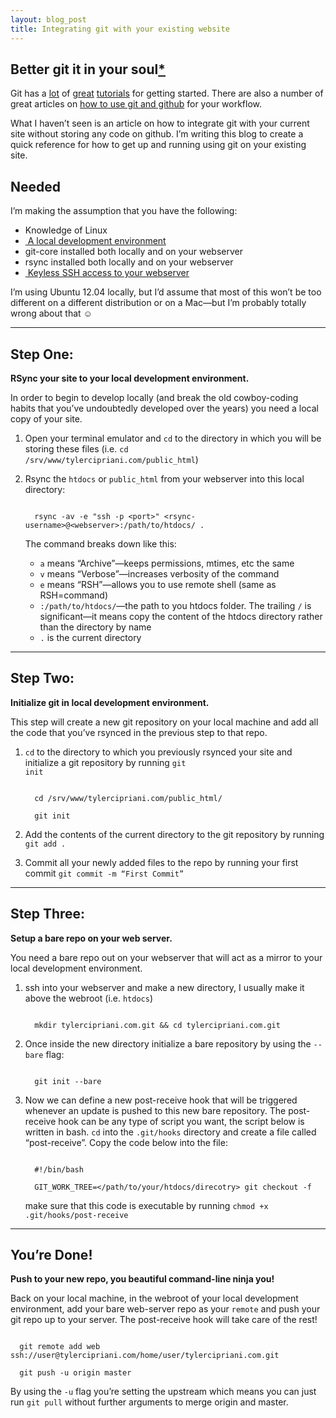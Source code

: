 ```yaml
---
layout: blog_post
title: Integrating git with your existing website
---
```

<h2>Better git it in your soul<a href="http://www.youtube.com/watch?v=SPoK1lryfh4" target="_blank">*</a></h2>
Git has a <a href="https://bitly.com/bundles/matthewmccullough/1" target="_blank">lot</a> 
of <a href="http://try.github.com/levels/1/challenges/1" target="blank">great</a> 
<a href="https://peepcode.com/products/git" target="_blank">tutorials</a> 
for getting started. There are also a number of great articles on 
<a href="http://daneden.github.com/github-workflow/" target="_blank">how to 
use git and github</a> for your workflow.

What I haven&#8217;t seen is an article on how to integrate git with your 
current site without storing any code on github. I&#8217;m writing this blog 
to create a quick reference for how to get up and running using git on your 
existing site.

<h2>Needed</h2>

I&#8217;m making the assumption that you have the following:
 * Knowledge of Linux
 * &shy;<a href="http://library.linode.com/lamp-guides/ubuntu-12.04-precise-pangolin" target="_blank">
     A local development environment
   </a>
 * git-core installed both locally and on your webserver
 * rsync installed both locally and on your webserver
 * &shy;<a href="http://www.commandlinefu.com/commands/view/771/copy-your-ssh-public-key-on-a-remote-machine-for-passwordless-login-the-easy-way" target="_blank">
     Keyless SSH access to your webserver
   </a>
 
I&#8217;m using Ubuntu 12.04 locally, but I&#8217;d assume that most of this 
won&#8217;t be too different on a different distribution or on a Mac&#8212;but 
I&#8217;m probably totally wrong about that &#9786;

<hr>

<h2>Step One:</h2>
<strong>RSync your site to your local development environment.</strong> 

In order to begin to develop locally (and break the old cowboy-coding habits
that you&#8217;ve undoubtedly developed over the years) you need a local 
copy of your site.

 1. Open your terminal emulator and <code>cd</code> to the directory in which
    you will be storing these files (i.e. <code>cd /srv&shy;/www&shy;/tylercipriani.com&shy;/public_html</code>)
 2. Rsync the <code>htdocs</code> or <code>public_html</code> from your webserver
    into this local directory:

    <code class="codeBlock">
      rsync -av -e "ssh -p &lt;port&gt;" &lt;rsync-username&gt;@&lt;webserver&gt;:/path/to/htdocs/ .
    </code>

    The command breaks down like this:
     * &shy;<code>a</code> means &#8220;Archive&#8221;&#8212;keeps permissions, mtimes, etc the same
     * &shy;<code>v</code> means &#8220;Verbose&#8221;&#8212;increases verbosity of the command
     * &shy;<code>e</code> means &#8220;RSH&#8221;&#8212;allows you to use remote shell (same as RSH=command)
     * &shy;<code>:/path/to/htdocs/</code>&#8212;the path to you htdocs folder. 
       The trailing <code>/</code> is significant&#8212;it means copy the 
       content of the htdocs directory rather than the directory by name
     * &shy;<code>.</code> is the current directory

<hr>

<h2>Step Two:</h2>
<strong>Initialize git in local development environment.</strong> 

This step will create a new git repository on your local machine and add all
the code that you&#8217;ve rsynced in the previous step to that repo.

 1. &shy;<code>cd</code> to the directory to which you previously rsynced 
    your site and initialize a git repository by running <code>git init</code>

    <code class="codeBlock">
      cd /srv/www/tylercipriani.com/public_html/ <br>
      git init
    </code>
 2. Add the contents of the current directory to the git repository by running 
    <code>git add .</code>
 3. Commit all your newly added files to the repo by running your first 
    commit <code>git commit -m &#8220;First Commit&#8221;</code>

<hr>

<h2>Step Three:</h2>
<strong>Setup a bare repo on your web server.</strong> 

You need a bare repo out on your webserver that will act as a mirror to your 
local development environment.

 1. ssh into your webserver and make a new directory, I usually make it above 
    the webroot (i.e. <code>htdocs</code>)
    
    <code class="codeBlock">
      mkdir tylercipriani.com.git &amp;&amp; cd tylercipriani.com.git
    </code>

 2. Once inside the new directory initialize a bare repository by using the 
    <code>--bare</code> flag:

    <code class="codeBlock">
      git init --bare
    </code>

 3. Now we can define a new post-receive hook that will be triggered whenever 
    an update is pushed to this new bare repository. The post-receive hook 
    can be any type of script you want, the script below is written in bash. 
    <code>cd</code> into the <code>.git/hooks</code> directory and create a 
    file called &#8220;post-receive&#8221;. Copy the code below into the file:

    <code class="codeBlock">
      #!/bin/bash<br>
      GIT_WORK_TREE=&lt;/path/to/your/htdocs/direcotry&gt; git checkout -f
    </code>

    make sure that this code is executable by running 
    <code>chmod +x .git/hooks/post-receive</code>

<hr>

<h2>You&#8217;re Done!</h2>
<strong>Push to your new repo, you beautiful command-line ninja you!</strong> 

Back on your local machine, in the webroot of your local development environment, 
add your bare web-server repo as your <code>remote</code> and push your git 
repo up to your server. The post-receive hook will take care of the rest!

<code class="codeBlock">
  git remote add web ssh://user@tylercipriani.com/home/user/tylercipriani.com.git<br>
  git push -u origin master
</code>

By using the <code>-u</code> flag you&#8217;re setting the upstream which means 
you can just run <code>git pull</code> without further arguments to merge 
origin and master.
